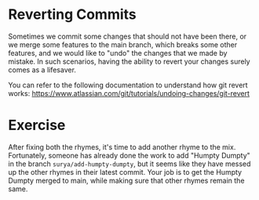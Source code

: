 # Reverting Commits

Sometimes we commit some changes that should not have been there, or we merge some features to the main branch, which breaks some other features, and we would like to "undo" the changes that we made by mistake. 
In such scenarios, having the ability to revert your changes surely comes as a lifesaver.

You can refer to the following documentation to understand how git revert works: https://www.atlassian.com/git/tutorials/undoing-changes/git-revert

# Exercise

After fixing both the rhymes, it's time to add another rhyme to the mix. 
Fortunately, someone has already done the work to add "Humpty Dumpty" in the branch `surya/add-humpty-dumpty`, but it seems like they have messed up the other rhymes in their latest commit. 
Your job is to get the Humpty Dumpty merged to main, while making sure that other rhymes remain the same.
